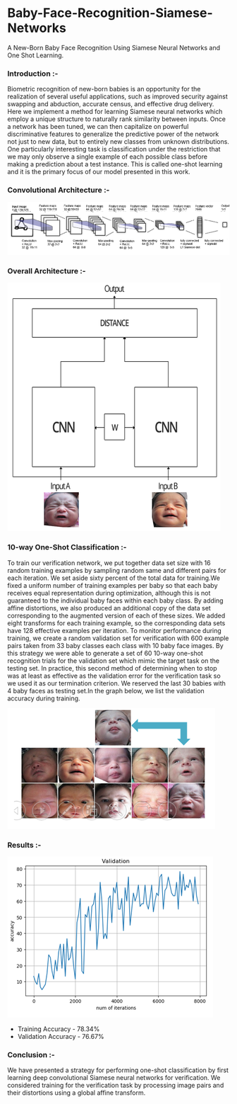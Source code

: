 # Baby-Face-Recognition-Siamese-Networks
  A New-Born Baby Face Recognition Using Siamese Neural Networks and One Shot Learning.                                                       
### Introduction :-                
Biometric recognition of new-born babies is an opportunity for the realization of several useful applications, such as improved security against swapping and abduction, accurate census, and effective drug delivery. Here we implement a method for learning Siamese neural networks which employ a unique structure to naturally rank similarity between inputs. Once a network has been tuned, we can then capitalize on powerful discriminative features to generalize the predictive power of the network not just to new data, but to entirely new classes from unknown distributions. One particularly interesting task is classification under the restriction that we may only observe a single example of each possible class before making a prediction about a test instance. This is called one-shot learning and it is the primary focus of our model presented in this work.

### Convolutional Architecture :-
![](https://github.com/vyasrc/Baby-Face-Recognition-Siamese-Networks/blob/master/CA%20(2).png)

### Overall Architecture :-
![](https://github.com/vyasrc/Baby-Face-Recognition-Siamese-Networks/blob/master/combined%20(2).png)

### 10-way One-Shot Classification :-
To train our verification network, we put together data set size with 16 random training examples
by sampling random same and different pairs for each iteration. We set aside sixty
percent of the total data for training.We fixed a uniform number of training examples per
baby so that each baby receives equal representation during optimization, although this is
not guaranteed to the individual baby faces within each baby class. By adding affine distortions,
we also produced an additional copy of the data set corresponding to the augmented
version of each of these sizes. We added eight transforms for each training example, so the
corresponding data sets have 128 effective examples per iteration. To monitor performance
during training, we create a random validation set for verification with 600 example pairs
taken from 33 baby classes each class with 10 baby face images. By this strategy we were
able to generate a set of 60 10-way one-shot recognition trials for the validation set which
mimic the target task on the testing set. In practice, this second method of determining when
to stop was at least as effective as the validation error for the verification task so we used it as
our termination criterion. We reserved the last 30 babies with 4 baby faces as testing set.In the graph below, we list the validation accuracy during training.

![](https://github.com/vyasrc/Baby-Face-Recognition-Siamese-Networks/blob/master/combined%20(3).png)

### Results :-
![](https://github.com/vyasrc/Baby-Face-Recognition-Siamese-Networks/blob/master/combined%20(4).png)
* Training Accuracy - 78.34%
* Validation Accuracy - 76.67%

### Conclusion :-
We have presented a strategy for performing one-shot classification by first learning deep convolutional Siamese neural networks for verification. We considered training for the verification task by processing image pairs and their distortions using a global affine transform.
